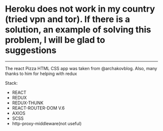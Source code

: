 # Heroku does not work in my country (tried vpn and tor). If there is a solution, an example of solving this problem, I will be glad to suggestions 
___

The react Pizza HTML CSS app was taken from @archakovblog.
Also, many thanks to him for helping with redux

Stack: 
+ REACT
+ REDUX
+ REDUX-THUNK
+ REACT-ROUTER-DOM V.6
+ AXIOS
+ SCSS
+ http-proxy-middleware(not useful)
